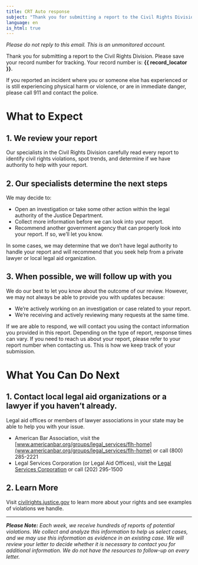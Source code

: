 ```yaml
---
title: CRT Auto response
subject: "Thank you for submitting a report to the Civil Rights Division"
language: en
is_html: true
---
```


*Please do not reply to this email. This is an unmonitored account.*


Thank you for submitting a report to the Civil Rights Division. Please save your record number for tracking. Your record number is: **{{ record_locator }}**.

If you reported an incident where you or someone else has experienced or is still experiencing physical harm or violence, or are in immediate danger, please call 911 and contact the police.

# What to Expect
## 1. We review your report 
Our specialists in the Civil Rights Division carefully read every report to identify civil rights violations, spot trends, and determine if we have authority to help with your report.


## 2. Our specialists determine the next steps
We may decide to:

- Open an investigation or take some other action within the legal authority of the Justice Department.
- Collect more information before we can look into your report.
- Recommend another government agency that can properly look into your report. If so, we’ll let you know.

In some cases, we may determine that we don’t have legal authority to handle your report and will recommend that you seek help from a private lawyer or local legal aid organization.


## 3. When possible, we will follow up with you
We do our best to let you know about the outcome of our review. However, we may not always be able to provide you with updates because: 

- We’re actively working on an investigation or case related to your report. 
- We’re receiving and actively reviewing many requests at the same time.

If we are able to respond, we will contact you using the contact information you provided in this report. Depending on the type of report, response times can vary. If you need to reach us about your report, please refer to your report number when contacting us. This is how we keep track of your submission.

# What You Can Do Next
## 1. Contact local legal aid organizations or a lawyer if you haven’t already.
Legal aid offices or members of lawyer associations in your state may be able to help you with your issue.

- American Bar Association, visit the [www.americanbar.org/groups/legal_services/flh-home](www.americanbar.org/groups/legal_services/flh-home) or call (800) 285-2221
- Legal Services Corporation (or Legal Aid Offices), visit the [Legal Services Corporation](www.lsc.gov/find-legal-aid) or call (202) 295-1500


## 2. Learn More
Visit [civilrights.justice.gov](https://civilrights.justice.gov) to learn more about your rights and see examples of violations we handle.


---------------------------------


***Please Note:** Each week, we receive hundreds of reports of potential violations.  We collect and analyze this information to help us select cases, and we may use this information as evidence in an existing case.  We will review your letter to decide whether it is necessary to contact you for additional information.  We do not have the resources to follow-up on every letter.*